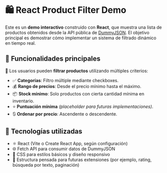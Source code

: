 # 🛍️ React Product Filter Demo

Este es un **demo interactivo** construido con **React**, que muestra una lista de productos obtenidos desde la API pública de [DummyJSON](https://dummyjson.com/). El objetivo principal es demostrar cómo implementar un sistema de filtrado dinámico en tiempo real.

## 🚀 Funcionalidades principales

🔎 Los usuarios pueden **filtrar productos** utilizando múltiples criterios:

- ✅ **Categorías**: Filtro múltiple mediante checkboxes.
- 💰 **Rango de precios**: Desde el precio mínimo hasta el máximo.
- 📦 **Stock mínimo**: Solo productos con cierta cantidad mínima en inventario.
- ⭐ **Puntuación mínima** *(placeholder para futuras implementaciones)*.
- 🔃 **Ordenar por precio**: Ascendente o descendente.

## 🧱 Tecnologías utilizadas

- ⚛️ React (Vite o Create React App, según configuración)
- 🌐 Fetch API para consumir datos de DummyJSON
- 💄 CSS para estilos básicos y diseño responsivo
- 🧪 Estructura pensada para futuras extensiones (por ejemplo, rating, búsqueda por texto, paginación)
